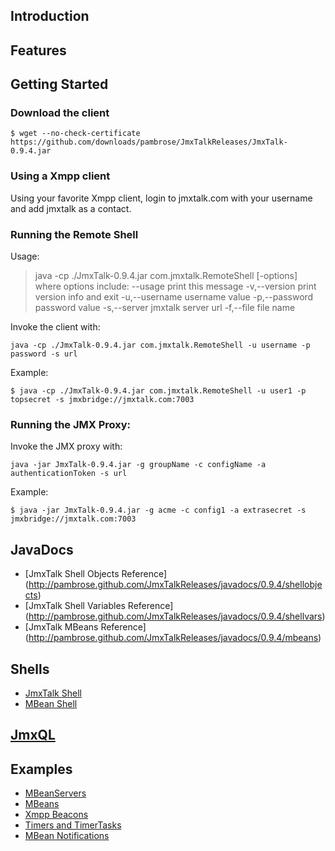 ## Introduction

## Features

## Getting Started

### Download the client

	$ wget --no-check-certificate https://github.com/downloads/pambrose/JmxTalkReleases/JmxTalk-0.9.4.jar

### Using a Xmpp client
Using your favorite Xmpp client, login to jmxtalk.com with your username and add jmxtalk as a contact.

### Running the Remote Shell

Usage:
>	java -cp ./JmxTalk-0.9.4.jar com.jmxtalk.RemoteShell [-options]
>	where options include:
>		--usage                    print this message
>		-v,--version               print version info and exit
>		-u,--username  <value>     username value
>		-p,--password  <value>     password value
>		-s,--server    <url>       jmxtalk server url
>		-f,--file      <file name> file name

Invoke the client with:

    java -cp ./JmxTalk-0.9.4.jar com.jmxtalk.RemoteShell -u username -p password -s url

Example:

    $ java -cp ./JmxTalk-0.9.4.jar com.jmxtalk.RemoteShell -u user1 -p topsecret -s jmxbridge://jmxtalk.com:7003

### Running the JMX Proxy:

Invoke the JMX proxy with:

    java -jar JmxTalk-0.9.4.jar -g groupName -c configName -a authenticationToken -s url

Example:

    $ java -jar JmxTalk-0.9.4.jar -g acme -c config1 -a extrasecret -s jmxbridge://jmxtalk.com:7003

## JavaDocs 
* [JmxTalk Shell Objects Reference] (http://pambrose.github.com/JmxTalkReleases/javadocs/0.9.4/shellobjects)
* [JmxTalk Shell Variables Reference] (http://pambrose.github.com/JmxTalkReleases/javadocs/0.9.4/shellvars)
* [JmxTalk MBeans Reference] (http://pambrose.github.com/JmxTalkReleases/javadocs/0.9.4/mbeans)

## Shells
* [JmxTalk Shell](https://github.com/pambrose/JmxTalkReleases/wiki/JmxTalk-Shell)
* [MBean Shell](https://github.com/pambrose/JmxTalkReleases/wiki/MBean-Shell)

## [JmxQL](https://github.com/pambrose/JmxTalkReleases/wiki/JmxQL)

## Examples

* [MBeanServers](https://github.com/pambrose/JmxTalkReleases/wiki/MBeanServers)
* [MBeans](https://github.com/pambrose/JmxTalkReleases/wiki/MBeans)
* [Xmpp Beacons](https://github.com/pambrose/JmxTalkReleases/wiki/Beacons)
* [Timers and TimerTasks](https://github.com/pambrose/JmxTalkReleases/wiki/Timers)
* [MBean Notifications](https://github.com/pambrose/JmxTalkReleases/wiki/Notifications)


